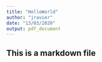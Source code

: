 ```yaml
---
title: "HelloWorld"
author: "jravier"
date: "13/03/2020"
output: pdf_document
---
```


## This is a markdown file